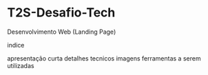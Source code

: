 # T2S-Desafio-Tech
Desenvolvimento Web (Landing Page)

indice

apresentação curta
detalhes tecnicos
imagens
ferramentas a serem utilizadas